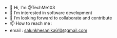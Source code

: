 - 👋 Hi, I’m @TechMe103
- 👀 I’m interested in software development
- 💞️ I’m looking forward to collaborate and contribute
- 📫 How to reach me :
- email : salunkhesanika610@gmail.com
  

 
